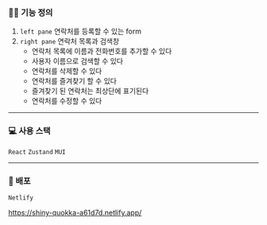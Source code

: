 ### ✍🏻 기능 정의

1. `left pane` 연락처를 등록할 수 있는 form
2. `right pane` 연락처 목록과 검색창
   - 연락처 목록에 이름과 전화번호를 추가할 수 있다
   - 사용자 이름으로 검색할 수 있다
   - 연락처를 삭제할 수 있다
   - 연락처를 즐겨찾기 할 수 있다
   - 즐겨찾기 된 연락처는 최상단에 표기된다
   - 연락처를 수정할 수 있다
     
---

### 💻 사용 스택

`React` `Zustand` `MUI`

---

### 🎨 배포

`Netlify`

https://shiny-quokka-a61d7d.netlify.app/
